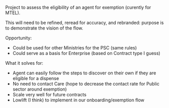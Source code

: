 Project to assess the eligibility of an agent for exemption (curently for MTEL).

This will need to be refined, reread for accuracy, and rebranded: purpose is to demonstrate the vision of the flow.

Opportunity:
- Could be used for other Ministries for the PSC (same rules)
- Could serve as a basis for Enterprise (based on Contract type I guess)

What it solves for:
- Agent can easily follow the steps to discover on their own if they are eligible for a dispense
- No need to contact Care (hope to decrease the contact rate for Public sector around exemption)
- Scale very well for future contracts
- Lowlift (I think) to implement in our onboarding/exemption flow
